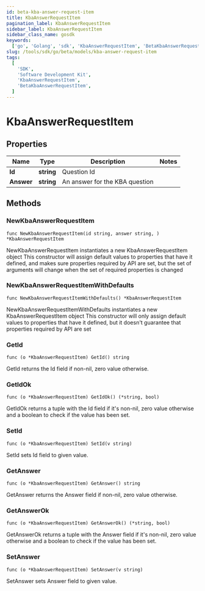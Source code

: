 ```yaml
---
id: beta-kba-answer-request-item
title: KbaAnswerRequestItem
pagination_label: KbaAnswerRequestItem
sidebar_label: KbaAnswerRequestItem
sidebar_class_name: gosdk
keywords:
  ['go', 'Golang', 'sdk', 'KbaAnswerRequestItem', 'BetaKbaAnswerRequestItem']
slug: /tools/sdk/go/beta/models/kba-answer-request-item
tags:
  [
    'SDK',
    'Software Development Kit',
    'KbaAnswerRequestItem',
    'BetaKbaAnswerRequestItem',
  ]
---
```


# KbaAnswerRequestItem

## Properties

| Name       | Type       | Description                    | Notes |
| ---------- | ---------- | ------------------------------ | ----- |
| **Id**     | **string** | Question Id                    |
| **Answer** | **string** | An answer for the KBA question |

## Methods

### NewKbaAnswerRequestItem

`func NewKbaAnswerRequestItem(id string, answer string, ) *KbaAnswerRequestItem`

NewKbaAnswerRequestItem instantiates a new KbaAnswerRequestItem object This constructor will assign default values to properties that have it defined, and makes sure properties required by API are set, but the set of arguments will change when the set of required properties is changed

### NewKbaAnswerRequestItemWithDefaults

`func NewKbaAnswerRequestItemWithDefaults() *KbaAnswerRequestItem`

NewKbaAnswerRequestItemWithDefaults instantiates a new KbaAnswerRequestItem object This constructor will only assign default values to properties that have it defined, but it doesn't guarantee that properties required by API are set

### GetId

`func (o *KbaAnswerRequestItem) GetId() string`

GetId returns the Id field if non-nil, zero value otherwise.

### GetIdOk

`func (o *KbaAnswerRequestItem) GetIdOk() (*string, bool)`

GetIdOk returns a tuple with the Id field if it's non-nil, zero value otherwise and a boolean to check if the value has been set.

### SetId

`func (o *KbaAnswerRequestItem) SetId(v string)`

SetId sets Id field to given value.

### GetAnswer

`func (o *KbaAnswerRequestItem) GetAnswer() string`

GetAnswer returns the Answer field if non-nil, zero value otherwise.

### GetAnswerOk

`func (o *KbaAnswerRequestItem) GetAnswerOk() (*string, bool)`

GetAnswerOk returns a tuple with the Answer field if it's non-nil, zero value otherwise and a boolean to check if the value has been set.

### SetAnswer

`func (o *KbaAnswerRequestItem) SetAnswer(v string)`

SetAnswer sets Answer field to given value.

